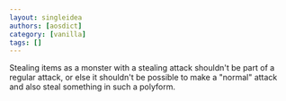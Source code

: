 ```yaml
---
layout: singleidea
authors: [aosdict]
category: [vanilla]
tags: []
---
```

Stealing items as a monster with a stealing attack shouldn't be part of a regular attack, or else it shouldn't be possible to make a "normal" attack and also steal something in such a polyform.
